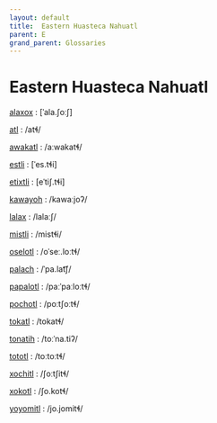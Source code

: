 ```yaml
---
layout: default
title:  Eastern Huasteca Nahuatl
parent: E
grand_parent: Glossaries
---
```


# Eastern Huasteca Nahuatl


[alaxox](https://en.wiktionary.org/wiki/?curid=6883427)
: [ˈala.ʃoːʃ]

[atl](https://en.wiktionary.org/wiki/?curid=460414)
: /atɬ/

[awakatl](https://en.wiktionary.org/wiki/?curid=7704816)
: /aːwakatɬ/

[estli](https://en.wiktionary.org/wiki/?curid=6928405)
: [ˈes.tɬi]

[etixtli](https://en.wiktionary.org/wiki/?curid=7785992)
: [eˈtiʃ.tɬi]

[kawayoh](https://en.wiktionary.org/wiki/?curid=7756561)
: /kawaːjoʔ/

[lalax](https://en.wiktionary.org/wiki/?curid=6855687)
: /lalaːʃ/

[mistli](https://en.wiktionary.org/wiki/?curid=6867226)
: /mistɬi/

[oselotl](https://en.wiktionary.org/wiki/?curid=7160383)
: /oˈseː.loːtɬ/

[palach](https://en.wiktionary.org/wiki/?curid=4562087)
: /ˈpa.lat͡ʃ/

[papalotl](https://en.wiktionary.org/wiki/?curid=479933)
: /paːˈpaːloːtɬ/

[pochotl](https://en.wiktionary.org/wiki/?curid=763173)
: /poːtʃoːtɬ/

[tokatl](https://en.wiktionary.org/wiki/?curid=6907485)
: /tokatɬ/

[tonatih](https://en.wiktionary.org/wiki/?curid=3993392)
: /toːˈna.tiʔ/

[tototl](https://en.wiktionary.org/wiki/?curid=476833)
: /toːtoːtɬ/

[xochitl](https://en.wiktionary.org/wiki/?curid=477623)
: /ʃoːtʃitɬ/

[xokotl](https://en.wiktionary.org/wiki/?curid=6881199)
: /ʃo.kotɬ/

[yoyomitl](https://en.wiktionary.org/wiki/?curid=6886598)
: /jo.jomitɬ/

